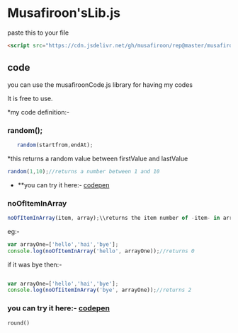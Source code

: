 # Musafiroon'sLib.js

paste this to your file

```html
<script src="https://cdn.jsdelivr.net/gh/musafiroon/rep@master/musafiroon'sLib.js"/>
```

## code

you can use the musafiroonCode.js library for having my codes

It is free to use.

*my code definition:-

### random();
```javascript
   random(startfrom,endAt);
   ```
*this returns a random value between firstValue and lastValue 

```javascript
random(1,10);//returns a number between 1 and 10
```
  * **you can try it here:- [codepen](https://codepen.io/musafiroon/pen/ZEeNQYj)

### noOfItemInArray
```javascript
noOfItemInArray(item, array);\\returns the item number of -item- in array
```
eg:-
```javascript
var arrayOne=['hello','hai','bye'];
console.log(noOfItemInArray('hello', arrayOne));//returns 0
```

if it was bye then:-
```javascript

var arrayOne=['hello','hai','bye'];
console.log(noOfIitemInArray('bye', arrayOne));//returns 2
```
###  you can try it here:- [codepen]()
```
round()
```



